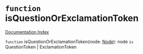 # `function` isQuestionOrExclamationToken

[Documentation Index](../README.md)

`function` isQuestionOrExclamationToken(node: [Node](../interface.Node/README.md)): node `is` QuestionToken | ExclamationToken


